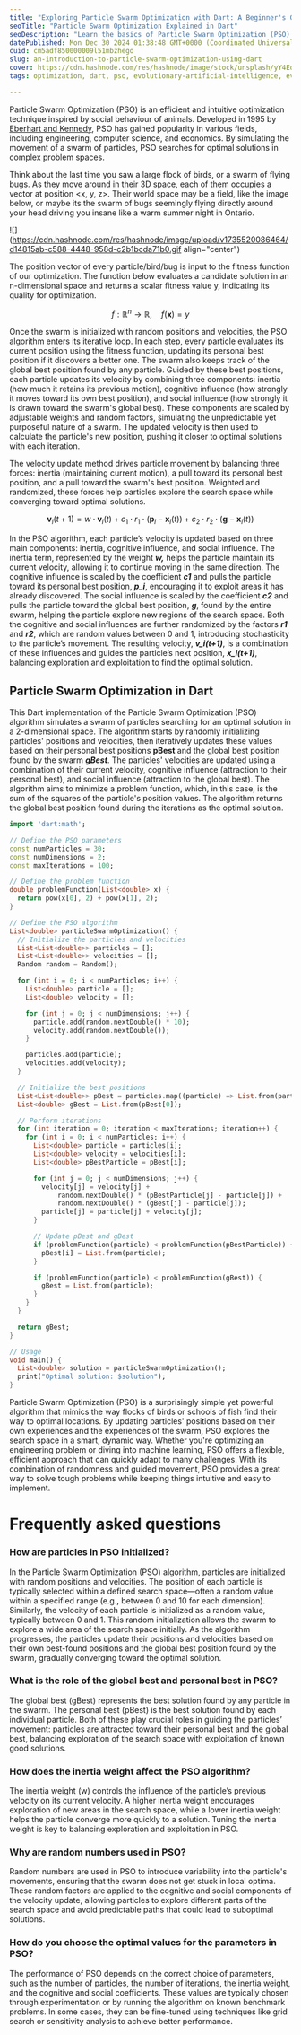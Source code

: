 ```yaml
---
title: "Exploring Particle Swarm Optimization with Dart: A Beginner's Guide"
seoTitle: "Particle Swarm Optimization Explained in Dart"
seoDescription: "Learn the basics of Particle Swarm Optimization (PSO) and see how it's implemented in Dart for solving complex optimization problems efficiently"
datePublished: Mon Dec 30 2024 01:38:48 GMT+0000 (Coordinated Universal Time)
cuid: cm5adf850000009l51mbzhego
slug: an-introduction-to-particle-swarm-optimization-using-dart
cover: https://cdn.hashnode.com/res/hashnode/image/stock/unsplash/yY4Eqq4R5r4/upload/062f87943de41139cb2f71dd07cd1ab9.jpeg
tags: optimization, dart, pso, evolutionary-artificial-intelligence, evolutionary-algorithms

---
```


Particle Swarm Optimization (PSO) is an efficient and intuitive optimization technique inspired by social behaviour of animals. Developed in 1995 by [Eberhart and Kennedy](https://ieeexplore.ieee.org/document/488968), PSO has gained popularity in various fields, including engineering, computer science, and economics. By simulating the movement of a swarm of particles, PSO searches for optimal solutions in complex problem spaces.

Think about the last time you saw a large flock of birds, or a swarm of flying bugs. As they move around in their 3D space, each of them occupies a vector at position &lt;x, y, z&gt;. Their world space may be a field, like the image below, or maybe its the swarm of bugs seemingly flying directly around your head driving you insane like a warm summer night in Ontario.

![](https://cdn.hashnode.com/res/hashnode/image/upload/v1735520086464/d14815ab-c588-4448-958d-c2b1bcda71b0.gif align="center")

The position vector of every particle/bird/bug is input to the fitness function of our optimization. The function below evaluates a candidate solution in an n-dimensional space and returns a scalar fitness value y, indicating its quality for optimization.

$$f: \mathbb{R}^n \to \mathbb{R}, \quad f(\mathbf{x}) = y$$

Once the swarm is initialized with random positions and velocities, the PSO algorithm enters its iterative loop. In each step, every particle evaluates its current position using the fitness function, updating its personal best position if it discovers a better one. The swarm also keeps track of the global best position found by any particle. Guided by these best positions, each particle updates its velocity by combining three components: inertia (how much it retains its previous motion), cognitive influence (how strongly it moves toward its own best position), and social influence (how strongly it is drawn toward the swarm's global best). These components are scaled by adjustable weights and random factors, simulating the unpredictable yet purposeful nature of a swarm. The updated velocity is then used to calculate the particle's new position, pushing it closer to optimal solutions with each iteration.

The velocity update method drives particle movement by balancing three forces: inertia (maintaining current motion), a pull toward its personal best position, and a pull toward the swarm's best position. Weighted and randomized, these forces help particles explore the search space while converging toward optimal solutions.

$$\mathbf{v}_i(t+1) = w \cdot \mathbf{v}_i(t) + c_1 \cdot r_1 \cdot (\mathbf{p}_i - \mathbf{x}_i(t)) + c_2 \cdot r_2 \cdot (\mathbf{g} - \mathbf{x}_i(t))$$

In the PSO algorithm, each particle’s velocity is updated based on three main components: inertia, cognitive influence, and social influence. The inertia term, represented by the weight ***w,*** helps the particle maintain its current velocity, allowing it to continue moving in the same direction. The cognitive influence is scaled by the coefficient ***c1*** and pulls the particle toward its personal best position, ***p\_i***, encouraging it to exploit areas it has already discovered. The social influence is scaled by the coefficient ***c2*** and pulls the particle toward the global best position, ***g***, found by the entire swarm, helping the particle explore new regions of the search space. Both the cognitive and social influences are further randomized by the factors ***r1*** and ***r2***, which are random values between 0 and 1, introducing stochasticity to the particle’s movement. The resulting velocity, ***v\_i(t+1)***, is a combination of these influences and guides the particle’s next position, ***x\_i(t+1)***, balancing exploration and exploitation to find the optimal solution.

## Particle Swarm Optimization in Dart

This Dart implementation of the Particle Swarm Optimization (PSO) algorithm simulates a swarm of particles searching for an optimal solution in a 2-dimensional space. The algorithm starts by randomly initializing particles' positions and velocities, then iteratively updates these values based on their personal best positions **pBest** and the global best position found by the swarm ***gBest***. The particles' velocities are updated using a combination of their current velocity, cognitive influence (attraction to their personal best), and social influence (attraction to the global best). The algorithm aims to minimize a problem function, which, in this case, is the sum of the squares of the particle's position values. The algorithm returns the global best position found during the iterations as the optimal solution.

```dart
import 'dart:math';

// Define the PSO parameters
const numParticles = 30;
const numDimensions = 2;
const maxIterations = 100;

// Define the problem function
double problemFunction(List<double> x) {
  return pow(x[0], 2) + pow(x[1], 2);
}

// Define the PSO algorithm
List<double> particleSwarmOptimization() {
  // Initialize the particles and velocities
  List<List<double>> particles = [];
  List<List<double>> velocities = [];
  Random random = Random();

  for (int i = 0; i < numParticles; i++) {
    List<double> particle = [];
    List<double> velocity = [];

    for (int j = 0; j < numDimensions; j++) {
      particle.add(random.nextDouble() * 10);
      velocity.add(random.nextDouble());
    }

    particles.add(particle);
    velocities.add(velocity);
  }

  // Initialize the best positions
  List<List<double>> pBest = particles.map((particle) => List.from(particle)).toList();
  List<double> gBest = List.from(pBest[0]);

  // Perform iterations
  for (int iteration = 0; iteration < maxIterations; iteration++) {
    for (int i = 0; i < numParticles; i++) {
      List<double> particle = particles[i];
      List<double> velocity = velocities[i];
      List<double> pBestParticle = pBest[i];

      for (int j = 0; j < numDimensions; j++) {
        velocity[j] = velocity[j] +
            random.nextDouble() * (pBestParticle[j] - particle[j]) +
            random.nextDouble() * (gBest[j] - particle[j]);
        particle[j] = particle[j] + velocity[j];
      }

      // Update pBest and gBest
      if (problemFunction(particle) < problemFunction(pBestParticle)) {
        pBest[i] = List.from(particle);
      }

      if (problemFunction(particle) < problemFunction(gBest)) {
        gBest = List.from(particle);
      }
    }
  }

  return gBest;
}

// Usage
void main() {
  List<double> solution = particleSwarmOptimization();
  print("Optimal solution: $solution");
}
```

Particle Swarm Optimization (PSO) is a surprisingly simple yet powerful algorithm that mimics the way flocks of birds or schools of fish find their way to optimal locations. By updating particles' positions based on their own experiences and the experiences of the swarm, PSO explores the search space in a smart, dynamic way. Whether you're optimizing an engineering problem or diving into machine learning, PSO offers a flexible, efficient approach that can quickly adapt to many challenges. With its combination of randomness and guided movement, PSO provides a great way to solve tough problems while keeping things intuitive and easy to implement.

# Frequently asked questions

### How are particles in PSO initialized?

In the Particle Swarm Optimization (PSO) algorithm, particles are initialized with random positions and velocities. The position of each particle is typically selected within a defined search space—often a random value within a specified range (e.g., between 0 and 10 for each dimension). Similarly, the velocity of each particle is initialized as a random value, typically between 0 and 1. This random initialization allows the swarm to explore a wide area of the search space initially. As the algorithm progresses, the particles update their positions and velocities based on their own best-found positions and the global best position found by the swarm, gradually converging toward the optimal solution.

### What is the role of the global best and personal best in PSO?

The global best (gBest) represents the best solution found by any particle in the swarm. The personal best (pBest) is the best solution found by each individual particle. Both of these play crucial roles in guiding the particles’ movement: particles are attracted toward their personal best and the global best, balancing exploration of the search space with exploitation of known good solutions.

### How does the inertia weight affect the PSO algorithm?

The inertia weight (w) controls the influence of the particle’s previous velocity on its current velocity. A higher inertia weight encourages exploration of new areas in the search space, while a lower inertia weight helps the particle converge more quickly to a solution. Tuning the inertia weight is key to balancing exploration and exploitation in PSO.

### Why are random numbers used in PSO?

Random numbers are used in PSO to introduce variability into the particle's movements, ensuring that the swarm does not get stuck in local optima. These random factors are applied to the cognitive and social components of the velocity update, allowing particles to explore different parts of the search space and avoid predictable paths that could lead to suboptimal solutions.

### How do you choose the optimal values for the parameters in PSO?

The performance of PSO depends on the correct choice of parameters, such as the number of particles, the number of iterations, the inertia weight, and the cognitive and social coefficients. These values are typically chosen through experimentation or by running the algorithm on known benchmark problems. In some cases, they can be fine-tuned using techniques like grid search or sensitivity analysis to achieve better performance.